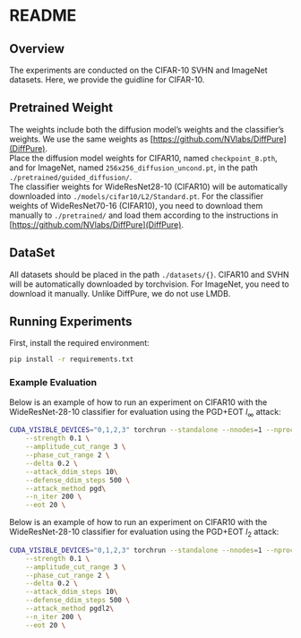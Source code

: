 # README

## Overview

The experiments are conducted on the CIFAR-10 SVHN and ImageNet datasets. Here, we provide the guidline for CIFAR-10.


## Pretrained Weight

The weights include both the diffusion model’s weights and the classifier’s weights. We use the same weights as [https://github.com/NVlabs/DiffPure](DiffPure). \
Place the diffusion model weights for CIFAR10, named ```checkpoint_8.pth```, and for ImageNet, named  ```256x256_diffusion_uncond.pt```, in the path ```./pretrained/guided_diffusion/```. \
The classifier weights for WideResNet28-10 (CIFAR10) will be automatically downloaded into ```./models/cifar10/L2/Standard.pt```. For the classifier weights of WideResNet70-16 (CIFAR10), you need to download them manually to  ```./pretrained/``` and load them according to the instructions in [https://github.com/NVlabs/DiffPure](DiffPure).

## DataSet

All datasets should be placed in the path ```./datasets/{}```. CIFAR10 and SVHN will be automatically downloaded by torchvision. For ImageNet, you need to download it manually. Unlike DiffPure, we do not use LMDB.




## Running Experiments

First, install the required environment:
```bash
pip install -r requirements.txt
```


### Example Evaluation

Below is an example of how to run an experiment on CIFAR10 with the WideResNet-28-10 classifier for evaluation using the PGD+EOT $l_{\infty}$ attack:

```bash
CUDA_VISIBLE_DEVICES="0,1,2,3" torchrun --standalone --nnodes=1 --nproc_per_node=1 ddp_test.py\
    --strength 0.1 \
    --amplitude_cut_range 3 \
    --phase_cut_range 2 \
    --delta 0.2 \
    --attack_ddim_steps 10\
    --defense_ddim_steps 500 \
    --attack_method pgd\
    --n_iter 200 \
    --eot 20 \
```

Below is an example of how to run an experiment on CIFAR10 with the WideResNet-28-10 classifier for evaluation using the PGD+EOT $l_{2}$ attack:

```bash
CUDA_VISIBLE_DEVICES="0,1,2,3" torchrun --standalone --nnodes=1 --nproc_per_node=1 ddp_test.py\
    --strength 0.1 \
    --amplitude_cut_range 3 \
    --phase_cut_range 2 \
    --delta 0.2 \
    --attack_ddim_steps 10\
    --defense_ddim_steps 500 \
    --attack_method pgdl2\
    --n_iter 200 \
    --eot 20 \
```

```
